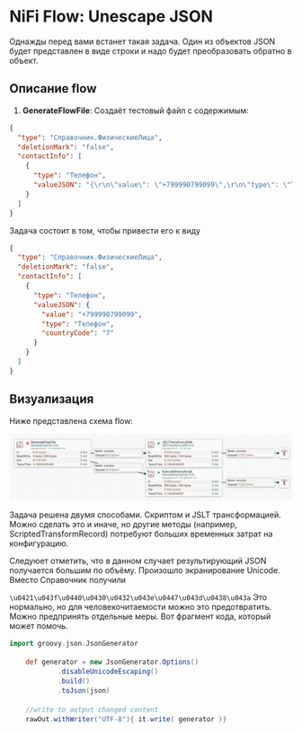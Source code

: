 # NiFi Flow: Unescape JSON

Однажды перед вами встанет такая задача. Один из объектов JSON будет представлен в виде строки и надо будет преобразовать обратно в объект.

## Описание flow

1. **GenerateFlowFile**: Создаёт тестовый файл с содержимым:
```json
{
  "type": "Справочник.ФизическиеЛица",
  "deletionMark": "false",
  "contactInfo": [
    {
      "type": "Телефон",
      "valueJSON": "{\r\n\"value\": \"+799990799099\",\r\n\"type\": \"Телефон\",\r\n\"countryCode\": \"7\"\r\n}"
    }
  ]
}
```

Задача состоит в том, чтобы привести его к виду
```json
{
  "type": "Справочник.ФизическиеЛица",
  "deletionMark": "false",
  "contactInfo": [
    {
      "type": "Телефон",
      "valueJSON": {
        "value": "+799990799099",
        "type": "Телефон",
        "countryCode": "7"
      }
    }
  ]
}
```


## Визуализация

Ниже представлена схема flow:

![NiFi Flow](pipeline.png)

Задача решена двумя способами. Скриптом и JSLT трансформацией. Можно сделать это и иначе, но другие методы
(например, ScriptedTransformRecord) потребуют больших временных затрат на конфигурацию. 

Следуюет отметить, что в данном случает результирующий JSON получается большим по объёму. 
Произошло экранирование Unicode. Вместо Справочник получили

```\u0421\u043f\u0440\u0430\u0432\u043e\u0447\u043d\u0438\u043a```
Это нормально, но для человекочитаемости можно это предотвратить.
Можно предпринять отдельные меры. Вот фрагмент кода, который может помочь.
```groovy
import groovy.json.JsonGenerator

    def generator = new JsonGenerator.Options()
            .disableUnicodeEscaping()
            .build()
            .toJson(json)

    //write to output changed content
    rawOut.withWriter("UTF-8"){ it.write( generator )}
```
